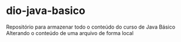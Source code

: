 # dio-java-basico
Repositório para armazenar todo o conteúdo do curso de Java Básico
Alterando o conteúdo de uma arquivo de forma local
